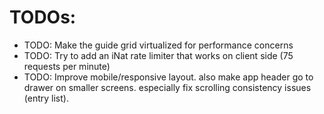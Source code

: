 # TODOs:
- TODO: Make the guide grid virtualized for performance concerns
- TODO: Try to add an iNat rate limiter that works on client side (75 requests per minute)
- TODO: Improve mobile/responsive layout. also make app header go to drawer on smaller screens. especially fix scrolling consistency issues (entry list).